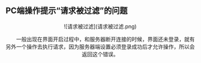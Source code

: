 ## PC端操作提示“请求被过滤”的问题

<center>![请求被过滤](请求被过滤.png)
<p>&emsp;&emsp;一般出现在界面开启过程中，和服务器断开连接的时候，界面还未登录，就有另外一个操作去执行请求，因为服务器端设置必须登录成功后才允许操作，所以会返回这个错误。</p>